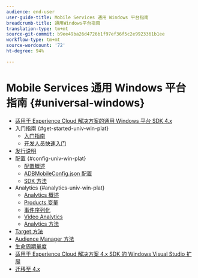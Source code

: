 ```yaml
---
audience: end-user
user-guide-title: Mobile Services 通用 Windows 平台指南
breadcrumb-title: 通用Windows平台指南
translation-type: tm+mt
source-git-commit: b9ee49ba26d4726b1f97ef36f5c2e9923361b1ee
workflow-type: tm+mt
source-wordcount: '72'
ht-degree: 94%

---
```



# Mobile Services 通用 Windows 平台指南 {#universal-windows}

+ [适用于 Experience Cloud 解决方案的通用 Windows 平台 SDK 4.x](overview.md)
+ 入门指南 {#get-started-univ-win-plat}
   + [入门指南](c-getting-started/c-getting-started.md)
   + [开发人员快速入门](c-getting-started/dev-qs.md)
+ [发行说明](release-notes.md)
+ 配置 {#config-univ-win-plat}
   + [配置概述](c-configuration/c-configuration.md)
   + [ADBMobileConfig.json 配置](c-configuration/c.json.md)
   + [SDK 方法](c-configuration/methods.md)
+ Analytics {#analytics-univ-win-plat}
   + [Analytics 概述](analytics/analytics.md)
   + [Products 变量](analytics/products.md)
   + [事件序列化](analytics/event-serialization.md)
   + [Video Analytics](analytics/video-qs.md)
   + [Analytics 方法](analytics/analytics-methods.md)
+ [Target 方法](target/target-methods.md)
+ [Audience Manager 方法](audiencemgmt/audience-manager-methods.md)
+ [生命周期量度](metrics.md)
+ [适用于 Experience Cloud 解决方案 4.x SDK 的 Windows Visual Studio 扩展](extensions/win-vse-4x.md)
+ [迁移至 4.x](migration-v3.md)
